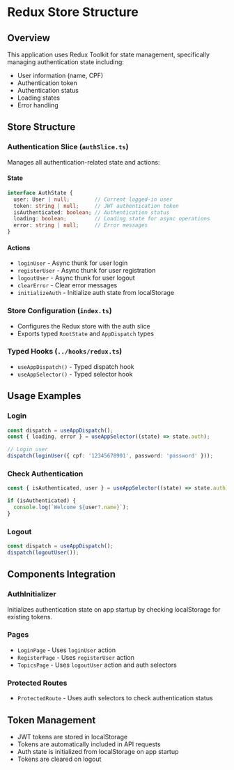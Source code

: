 # Redux Store Structure

## Overview
This application uses Redux Toolkit for state management, specifically managing authentication state including:
- User information (name, CPF)
- Authentication token
- Authentication status
- Loading states
- Error handling

## Store Structure

### Authentication Slice (`authSlice.ts`)
Manages all authentication-related state and actions:

#### State
```typescript
interface AuthState {
  user: User | null;        // Current logged-in user
  token: string | null;     // JWT authentication token
  isAuthenticated: boolean; // Authentication status
  loading: boolean;         // Loading state for async operations
  error: string | null;     // Error messages
}
```

#### Actions
- `loginUser` - Async thunk for user login
- `registerUser` - Async thunk for user registration
- `logoutUser` - Async thunk for user logout
- `clearError` - Clear error messages
- `initializeAuth` - Initialize auth state from localStorage

### Store Configuration (`index.ts`)
- Configures the Redux store with the auth slice
- Exports typed `RootState` and `AppDispatch` types

### Typed Hooks (`../hooks/redux.ts`)
- `useAppDispatch()` - Typed dispatch hook
- `useAppSelector()` - Typed selector hook

## Usage Examples

### Login
```typescript
const dispatch = useAppDispatch();
const { loading, error } = useAppSelector((state) => state.auth);

// Login user
dispatch(loginUser({ cpf: '12345678901', password: 'password' }));
```

### Check Authentication
```typescript
const { isAuthenticated, user } = useAppSelector((state) => state.auth);

if (isAuthenticated) {
  console.log(`Welcome ${user?.name}`);
}
```

### Logout
```typescript
const dispatch = useAppDispatch();
dispatch(logoutUser());
```

## Components Integration

### AuthInitializer
Initializes authentication state on app startup by checking localStorage for existing tokens.

### Pages
- `LoginPage` - Uses `loginUser` action
- `RegisterPage` - Uses `registerUser` action  
- `TopicsPage` - Uses `logoutUser` action and auth selectors

### Protected Routes
- `ProtectedRoute` - Uses auth selectors to check authentication status

## Token Management
- JWT tokens are stored in localStorage
- Tokens are automatically included in API requests
- Auth state is initialized from localStorage on app startup
- Tokens are cleared on logout 